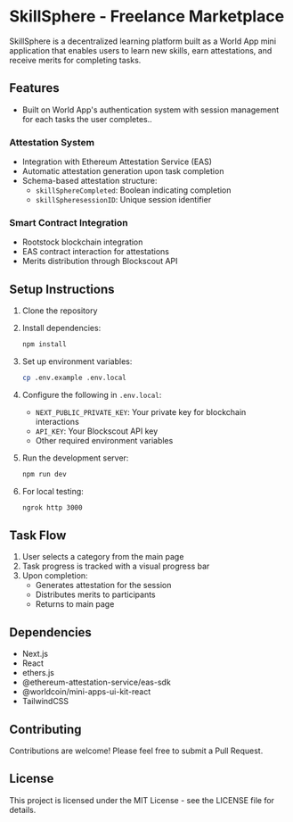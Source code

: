 # SkillSphere - Freelance Marketplace

SkillSphere is a decentralized learning platform built as a World App mini application that enables users to learn new skills, earn attestations, and receive merits for completing tasks.

## Features
- Built on World App's authentication system with session management for each tasks the user completes..

### Attestation System
- Integration with Ethereum Attestation Service (EAS)
- Automatic attestation generation upon task completion
- Schema-based attestation structure:
  - `skillSphereCompleted`: Boolean indicating completion
  - `skillSpheresessionID`: Unique session identifier

### Smart Contract Integration
- Rootstock blockchain integration
- EAS contract interaction for attestations
- Merits distribution through Blockscout API

## Setup Instructions

1. Clone the repository
2. Install dependencies:
   ```bash
   npm install
   ```
3. Set up environment variables:
   ```bash
   cp .env.example .env.local
   ```
4. Configure the following in `.env.local`:
   - `NEXT_PUBLIC_PRIVATE_KEY`: Your private key for blockchain interactions
   - `API_KEY`: Your Blockscout API key
   - Other required environment variables

5. Run the development server:
   ```bash
   npm run dev
   ```

6. For local testing:
   ```bash
   ngrok http 3000
   ```

## Task Flow

1. User selects a category from the main page
2. Task progress is tracked with a visual progress bar
3. Upon completion:
   - Generates attestation for the session
   - Distributes merits to participants
   - Returns to main page

## Dependencies

- Next.js
- React
- ethers.js
- @ethereum-attestation-service/eas-sdk
- @worldcoin/mini-apps-ui-kit-react
- TailwindCSS

## Contributing

Contributions are welcome! Please feel free to submit a Pull Request.

## License

This project is licensed under the MIT License - see the LICENSE file for details.
